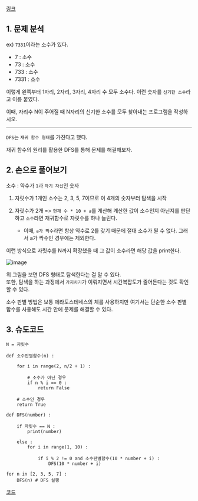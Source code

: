 [링크](https://www.acmicpc.net/problem/2023)

## 1. 문제 분석

ex) `7331`이라는 소수가 있다. 

- 7 : 소수
- 73 : 소수
- 733 : 소수
- 7331 : 소수

이렇게 왼쪽부터 1자리, 2자리, 3자리, 4자리 수 모두 소수다. 이런 숫자를 `신기한 소수`라고 이름 붙였다.  

이때, 자리수 N이 주어질 때 N자리의 신기한 소수를 모두 찾아내는 프로그램을 작성하시오.

---

`DFS`는 `재귀 함수 형태`를 가진다고 했다. 

재귀 함수의 원리를 활용한 DFS를 통해 문제를 해결해보자.

## 2. 손으로 풀어보기 

소수 : 약수가 `1`과 `자기 자신`인 숫자 

1. 자릿수가 1개인 소수는 2, 3, 5, 7이므로 이 4개의 숫자부터 탐색을 시작 

2. 자릿수가 2개 => `현재 수 * 10 + a`를 계산해 계산한 값이 소수인지 아닌지를 판단하고 `소수`라면 재귀함수로 자릿수를 하나 늘린다. 
    - 이때, `a가 짝수`라면 항상 약수로 2를 갖기 때문에 절대 소수가 될 수 없다. 그래서 a가 짝수인 경우에는 제외한다. 

이런 방식으로 자릿수를 N까지 확장했을 때 그 값이 소수라면 해당 값을 print한다. 

![image](../../image/day8/24번_001.png)

위 그림을 보면 DFS 형태로 탐색한다는 걸 알 수 있다.  
또한, 탐색을 하는 과정에서 `가지치기`가 이뤄지면서 시간복잡도가 줄어든다는 것도 확인할 수 있다.

소수 판별 방법은 보통 에라토스테네스의 체를 사용하지만 여기서는 단순한 소수 판별 함수를 사용해도 시간 안에 문제를 해결할 수 있다.

## 3. 슈도코드 

``` 
N = 자릿수 

def 소수판별함수(n) : 

    for i in range(2, n/2 + 1) : 

        # 소수가 아닌 경우 
        if n % i == 0 : 
            return False
    
    # 소수인 경우 
    return True 

def DFS(number) : 

    if 자릿수 == N : 
        print(number)

    else : 
        for i in range(1, 10) : 

            if i % 2 != 0 and 소수판별함수(10 * number + i) : 
                DFS(10 * number + i)

for n in [2, 3, 5, 7] : 
    DFS(n) # DFS 실행

```

[코드](../../code/day8/24_신기한소수.py)
